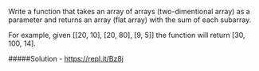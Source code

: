 Write a function that takes an array of arrays (two-dimentional array) as a parameter and returns an array (flat array) with the sum of each subarray.

For example, given [[20, 10], [20, 80], [9, 5]] the function will return [30, 100, 14].

#####Solution - https://repl.it/Bz8j